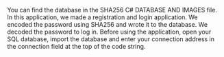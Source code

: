 You can find the database in the SHA256 C# DATABASE AND IMAGES file. In this application, we made a registration and login application. We encoded the password using SHA256 and wrote it to the database. We decoded the password to log in. Before using the application, open your SQL database, import the database and enter your connection address in the connection field at the top of the code string.
